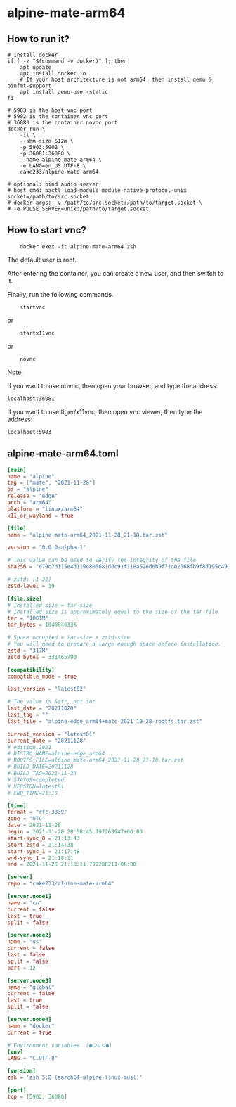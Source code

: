 # alpine-mate-arm64

## How to run it?

```shell
# install docker
if [ -z "$(command -v docker)" ]; then
    apt update
    apt install docker.io
    # If your host architecture is not arm64, then install qemu & binfmt-support.
    apt install qemu-user-static
fi

# 5903 is the host vnc port
# 5902 is the container vnc port
# 36080 is the container novnc port
docker run \
    -it \
    --shm-size 512m \
    -p 5903:5902 \
    -p 36081:36080 \
    --name alpine-mate-arm64 \
    -e LANG=en_US.UTF-8 \
    cake233/alpine-mate-arm64

# optional: bind audio server
# host cmd: pactl load-module module-native-protocol-unix socket=/path/to/src.socket
# docker args: -v /path/to/src.socket:/path/to/target.socket \
# -e PULSE_SERVER=unix:/path/to/target.socket

```

## How to start vnc?

```shell
    docker exex -it alpine-mate-arm64 zsh
```

The default user is root.

After entering the container, you can create a new user, and then switch to it.

Finally, run the following commands.

```shell
    startvnc
```

or

```shell
    startx11vnc
```

or

```shell
    novnc
```

Note:

If you want to use novnc, then open your browser, and type the address:

```
localhost:36081
```

If you want to use tiger/x11vnc, then open vnc viewer, then type the address:

```
localhost:5903
```

## alpine-mate-arm64.toml

```toml
[main]
name = "alpine"
tag = ["mate", "2021-11-28"]
os = "alpine"
release = "edge"
arch = "arm64"
platform = "linux/arm64"
x11_or_wayland = true

[file]
name = "alpine-mate-arm64_2021-11-28_21-18.tar.zst"

version = "0.0.0-alpha.1"

# This value can be used to verify the integrity of the file
sha256 = "e79c7d115e4d119e805681d0c91f118a526d6b9f71ce2668fb9f8d195c49118d"

# zstd: [1-22]
zstd-level = 19

[file.size]
# Installed size ≈ tar-size
# Installed size is approximately equal to the size of the tar file
tar = "1001M"
tar_bytes = 1048846336

# Space occupied ≈ tar-size + zstd-size
# You will need to prepare a large enough space before installation.
zstd = "317M"
zstd_bytes = 331465790

[compatibility]
compatible_mode = true

last_version = "latest02"

# The value is &str, not int
last_date = "20211028"
last_tag = ""
last_file = "alpine-edge_arm64+mate-2021_10-28-rootfs.tar.zst"

current_version = "latest01"
current_date = "20211128"
# edition 2021
# DISTRO_NAME=alpine-edge_arm64
# ROOTFS_FILE=alpine-mate-arm64_2021-11-28_21-18.tar.zst
# BUILD_DATE=20211128
# BUILD_TAG=2021-11-28
# STATUS=completed
# VERSION=latest01
# END_TIME=21:18

[time]
format = "rfc-3339"
zone = "UTC"
date = 2021-11-28
begin = 2021-11-28 20:58:45.797263947+00:00
start-sync_0 = 21:13:43
start-zstd = 21:14:38
start-sync_1 = 21:17:48
end-sync_1 = 21:18:11
end = 2021-11-28 21:18:11.792288211+00:00

[server]
repo = "cake233/alpine-mate-arm64"

[server.node1]
name = "cn"
current = false
last = true
split = false

[server.node2]
name = "us"
current = false
last = false
split = false
part = 12

[server.node3]
name = "global"
current = false
last = true
split = false

[server.node4]
name = "docker"
current = true

# Environment variables  (●＞ω＜●)
[env]
LANG = "C.UTF-8"

[version]
zsh = 'zsh 5.8 (aarch64-alpine-linux-musl)'

[port]
tcp = [5902, 36080]
```
